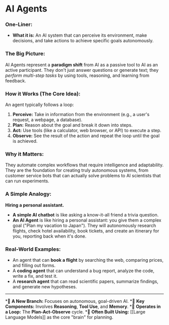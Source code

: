 # AI Agents

### One-Liner:
*   **What it is:** An AI system that can perceive its environment, make decisions, and take actions to achieve specific goals autonomously.

### The Big Picture:
AI Agents represent a **paradigm shift** from AI as a passive tool to AI as an active participant. They don't just answer questions or generate text; they *perform multi-step tasks* by using tools, reasoning, and learning from feedback.

### How it Works (The Core Idea):
An agent typically follows a loop:
1.  **Perceive:** Take in information from the environment (e.g., a user's request, a webpage, a database).
2.  **Plan:** Reason about the goal and break it down into steps.
3.  **Act:** Use tools (like a calculator, web browser, or API) to execute a step.
4.  **Observe:** See the result of the action and repeat the loop until the goal is achieved.

### Why it Matters:
They automate complex workflows that require intelligence and adaptability. They are the foundation for creating truly autonomous systems, from customer service bots that can actually solve problems to AI scientists that can run experiments.

### A Simple Analogy:
**Hiring a personal assistant.**
*   **A simple AI chatbot** is like asking a know-it-all friend a trivia question.
*   **An AI Agent** is like hiring a personal assistant: you give them a complex goal ("Plan my vacation to Japan"). They will autonomously research flights, check hotel availability, book tickets, and create an itinerary for you, reporting back when it's done.

### Real-World Examples:
*   An agent that can **book a flight** by searching the web, comparing prices, and filling out forms.
*   A **coding agent** that can understand a bug report, analyze the code, write a fix, and test it.
*   A **research agent** that can read scientific papers, summarize findings, and generate new hypotheses.

---
*🌳 **A New Branch:** Focuses on autonomous, goal-driven AI.
*🤖 **Key Components:** Involves **Reasoning**, **Tool Use**, and **Memory**.
*🔄 **Operates in a Loop:** The **Plan-Act-Observe** cycle.
*🧠 **Often Built Using:** [[Large Language Models]] as the core "brain" for planning.
